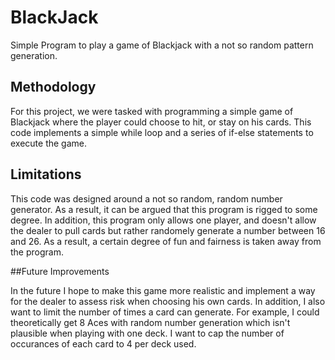 # BlackJack
Simple Program to play a game of Blackjack with a not so random pattern generation.

## Methodology

For this project, we were tasked with programming a simple game of Blackjack where the player could choose to hit, or stay on his cards. This code implements a simple while loop and a series of if-else statements to execute the game. 

## Limitations 

This code was designed around a not so random, random number generator. As a result, it can be argued that this program is rigged to some degree. In addition, this program only allows one player, and doesn't allow the dealer to pull cards but rather randomely generate a number between 16 and 26. As a result, a certain degree of fun and fairness is taken away from the program.

##Future Improvements

In the future I hope to make this game more realistic and implement a way for the dealer to assess risk when choosing his own cards. In addition, I also want to limit the number of times a card can generate. For example, I could theoretically get 8 Aces with random number generation which isn't plausible when playing with one deck. I want to cap the number of occurances of each card to 4 per deck used.
